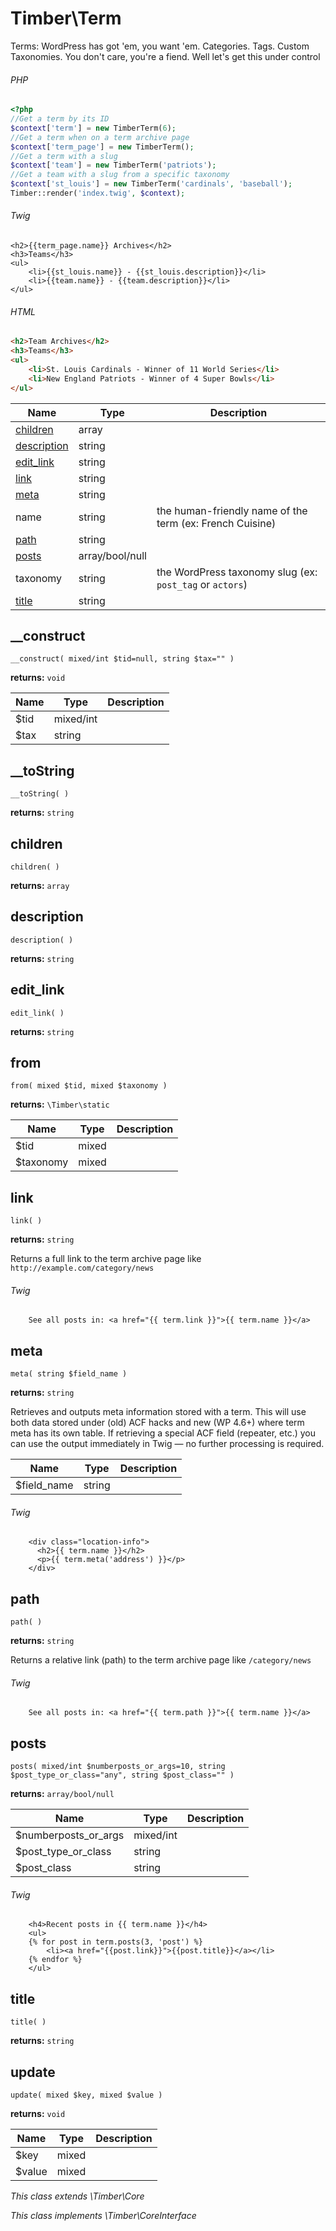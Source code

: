 
# Timber\Term
Terms: WordPress has got 'em, you want 'em. Categories. Tags. Custom Taxonomies. You don't care, you're a fiend. Well let's get this under control

###### PHP
```php
<?php
//Get a term by its ID
$context['term'] = new TimberTerm(6);
//Get a term when on a term archive page
$context['term_page'] = new TimberTerm();
//Get a term with a slug
$context['team'] = new TimberTerm('patriots');
//Get a team with a slug from a specific taxonomy
$context['st_louis'] = new TimberTerm('cardinals', 'baseball');
Timber::render('index.twig', $context);
```
###### Twig
```twig
<h2>{{term_page.name}} Archives</h2>
<h3>Teams</h3>
<ul>
    <li>{{st_louis.name}} - {{st_louis.description}}</li>
    <li>{{team.name}} - {{team.description}}</li>
</ul>
```
###### HTML
```html
<h2>Team Archives</h2>
<h3>Teams</h3>
<ul>
    <li>St. Louis Cardinals - Winner of 11 World Series</li>
    <li>New England Patriots - Winner of 4 Super Bowls</li>
</ul>
```

Name | Type | Description
---- | ---- | -----------
[children](#children) | array | 
[description](#description) | string | 
[edit_link](#edit_link) | string | 
[link](#link) | string | 
[meta](#meta) | string | 
name | string | the human-friendly name of the term (ex: French Cuisine)
[path](#path) | string | 
[posts](#posts) | array/bool/null | 
taxonomy | string | the WordPress taxonomy slug (ex: `post_tag` or `actors`)
[title](#title) | string | 

## __construct
`__construct( mixed/int $tid=null, string $tax="" )`

**returns:** `void` 

Name | Type | Description
---- | ---- | -----------
$tid | mixed/int | 
$tax | string | 



## __toString
`__toString( )`

**returns:** `string` 



## children
`children( )`

**returns:** `array` 



## description
`description( )`

**returns:** `string` 



## edit_link
`edit_link( )`

**returns:** `string` 



## from
`from( mixed $tid, mixed $taxonomy )`

**returns:** `\Timber\static` 

Name | Type | Description
---- | ---- | -----------
$tid | mixed | 
$taxonomy | mixed | 



## link
`link( )`

**returns:** `string` 

Returns a full link to the term archive page like `http://example.com/category/news`

###### Twig
```twig
	See all posts in: <a href="{{ term.link }}">{{ term.name }}</a>
```

## meta
`meta( string $field_name )`

**returns:** `string` 

Retrieves and outputs meta information stored with a term. This will use both data stored under (old) ACF hacks and new (WP 4.6+) where term meta has its own table. If retrieving a special ACF field (repeater, etc.) you can use the output immediately in Twig — no further processing is required.

Name | Type | Description
---- | ---- | -----------
$field_name | string | 

###### Twig
```twig
	<div class="location-info">
	  <h2>{{ term.name }}</h2>
	  <p>{{ term.meta('address') }}</p>
	</div>
```

## path
`path( )`

**returns:** `string` 

Returns a relative link (path) to the term archive page like `/category/news`

###### Twig
```twig
	See all posts in: <a href="{{ term.path }}">{{ term.name }}</a>
```

## posts
`posts( mixed/int $numberposts_or_args=10, string $post_type_or_class="any", string $post_class="" )`

**returns:** `array/bool/null` 

Name | Type | Description
---- | ---- | -----------
$numberposts_or_args | mixed/int | 
$post_type_or_class | string | 
$post_class | string | 

###### Twig
```twig
	<h4>Recent posts in {{ term.name }}</h4>
	<ul>
	{% for post in term.posts(3, 'post') %}
	    <li><a href="{{post.link}}">{{post.title}}</a></li>
	{% endfor %}
	</ul>
```

## title
`title( )`

**returns:** `string` 



## update
`update( mixed $key, mixed $value )`

**returns:** `void` 

Name | Type | Description
---- | ---- | -----------
$key | mixed | 
$value | mixed | 






*This class extends \Timber\Core*

*This class implements \Timber\CoreInterface*

